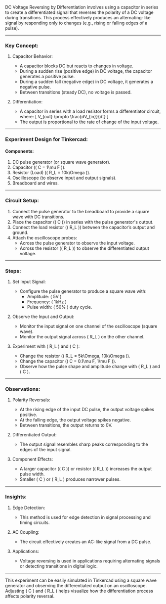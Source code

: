 DC Voltage Reversing by Differentiation involves using a capacitor in series to create a differentiated signal that reverses the polarity of a DC voltage during transitions. This process effectively produces an alternating-like signal by responding only to changes (e.g., rising or falling edges of a pulse).

---

### Key Concept:

1. Capacitor Behavior:
   - A capacitor blocks DC but reacts to changes in voltage.
   - During a sudden rise (positive edge) in DC voltage, the capacitor generates a positive pulse.
   - During a sudden fall (negative edge) in DC voltage, it generates a negative pulse.
   - Between transitions (steady DC), no voltage is passed.

2. Differentiation:
   - A capacitor in series with a load resistor forms a differentiator circuit, where:
     \[
     V_{out} \propto \frac{dV_{in}}{dt}
     \]
   - The output is proportional to the rate of change of the input voltage.

---

### Experiment Design for Tinkercad:

#### Components:
1. DC pulse generator (or square wave generator).
2. Capacitor (\( C = 1\mu F \)).
3. Resistor (Load) (\( R_L = 10k\Omega \)).
4. Oscilloscope (to observe input and output signals).
5. Breadboard and wires.

---

### Circuit Setup:
1. Connect the pulse generator to the breadboard to provide a square wave with DC transitions.
2. Place the capacitor (\( C \)) in series with the pulse generator's output.
3. Connect the load resistor (\( R_L \)) between the capacitor’s output and ground.
4. Attach the oscilloscope probes:
   - Across the pulse generator to observe the input voltage.
   - Across the resistor (\( R_L \)) to observe the differentiated output voltage.

---

### Steps:

1. Set Input Signal:
   - Configure the pulse generator to produce a square wave with:
     - Amplitude: \( 5V \)
     - Frequency: \( 1kHz \)
     - Pulse width: \( 50\% \) duty cycle.

2. Observe the Input and Output:
   - Monitor the input signal on one channel of the oscilloscope (square wave).
   - Monitor the output signal across \( R_L \) on the other channel.

3. Experiment with \( R_L \) and \( C \):
   - Change the resistor (\( R_L = 5k\Omega, 10k\Omega \)).
   - Change the capacitor (\( C = 0.1\mu F, 1\mu F \)).
   - Observe how the pulse shape and amplitude change with \( R_L \) and \( C \).

---

### Observations:

1. Polarity Reversals:
   - At the rising edge of the input DC pulse, the output voltage spikes positive.
   - At the falling edge, the output voltage spikes negative.
   - Between transitions, the output returns to 0V.

2. Differentiated Output:
   - The output signal resembles sharp peaks corresponding to the edges of the input signal.

3. Component Effects:
   - A larger capacitor (\( C \)) or resistor (\( R_L \)) increases the output pulse width.
   - Smaller \( C \) or \( R_L \) produces narrower pulses.

---

### Insights:

1. Edge Detection:
   - This method is used for edge detection in signal processing and timing circuits.

2. AC Coupling:
   - The circuit effectively creates an AC-like signal from a DC pulse.

3. Applications:
   - Voltage reversing is used in applications requiring alternating signals or detecting transitions in digital logic.

---

This experiment can be easily simulated in Tinkercad using a square wave generator and observing the differentiated output on an oscilloscope. Adjusting \( C \) and \( R_L \) helps visualize how the differentiation process affects polarity reversal.
